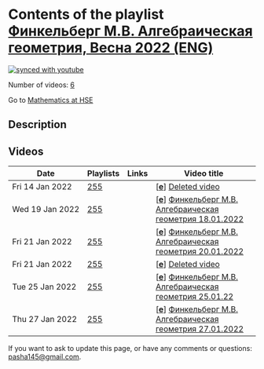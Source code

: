 # Contents of the playlist [Финкельберг М.В. Алгебраическая геометрия, Весна 2022 (ENG)](https://www.youtube.com/playlist?list=PLq3E5oubNNoCHSJ65rH3cju6BSR44iURV)

[![synced with youtube](https://img.shields.io/github/last-commit/mathphysschool/mathphysschool.github.io/autoupdate1?label=synced%20with%20youtube)](https://github.com/mathphysschool/mathphysschool.github.io/commits/autoupdate1)

Number of videos: [6](#videos)

Go to [Mathematics at HSE](../README.md)

## Description



## Videos

|Date|Playlists|Links|Video title|
|---|---|---|---|
| Fri&nbsp;14&nbsp;Jan&nbsp;2022 | [255](../playlists/255 "Финкельберг М.В. Алгебраическая геометрия, Весна 2022 (ENG)") |  | [[**e**](https://studio.youtube.com/video/o1b-o9JFSEI/edit "Edit")] [Deleted video](https://www.youtube.com/watch?v=o1b-o9JFSEI&list=PLq3E5oubNNoCHSJ65rH3cju6BSR44iURV "This video is unavailable.") |
| Wed&nbsp;19&nbsp;Jan&nbsp;2022 | [255](../playlists/255 "Финкельберг М.В. Алгебраическая геометрия, Весна 2022 (ENG)") |  | [[**e**](https://studio.youtube.com/video/1ct4cyY3nF0/edit "Edit")] [Финкельберг М.В. Алгебраическая геометрия 18.01.2022](https://www.youtube.com/watch?v=1ct4cyY3nF0&list=PLq3E5oubNNoCHSJ65rH3cju6BSR44iURV) |
| Fri&nbsp;21&nbsp;Jan&nbsp;2022 | [255](../playlists/255 "Финкельберг М.В. Алгебраическая геометрия, Весна 2022 (ENG)") |  | [[**e**](https://studio.youtube.com/video/aLdlHYCYaFI/edit "Edit")] [Финкельберг М.В. Алгебраическая геометрия 20.01.2022](https://www.youtube.com/watch?v=aLdlHYCYaFI&list=PLq3E5oubNNoCHSJ65rH3cju6BSR44iURV) |
| Fri&nbsp;21&nbsp;Jan&nbsp;2022 | [255](../playlists/255 "Финкельберг М.В. Алгебраическая геометрия, Весна 2022 (ENG)") |  | [[**e**](https://studio.youtube.com/video/aHVDs67G0kY/edit "Edit")] [Deleted video](https://www.youtube.com/watch?v=aHVDs67G0kY&list=PLq3E5oubNNoCHSJ65rH3cju6BSR44iURV "This video is unavailable.") |
| Tue&nbsp;25&nbsp;Jan&nbsp;2022 | [255](../playlists/255 "Финкельберг М.В. Алгебраическая геометрия, Весна 2022 (ENG)") |  | [[**e**](https://studio.youtube.com/video/XFH28VtTaqw/edit "Edit")] [Финкельберг М.В. Алгебраическая геометрия 25.01.22](https://www.youtube.com/watch?v=XFH28VtTaqw&list=PLq3E5oubNNoCHSJ65rH3cju6BSR44iURV) |
| Thu&nbsp;27&nbsp;Jan&nbsp;2022 | [255](../playlists/255 "Финкельберг М.В. Алгебраическая геометрия, Весна 2022 (ENG)") |  | [[**e**](https://studio.youtube.com/video/qB1YRMxxh-g/edit "Edit")] [Финкельберг М.В. Алгебраическая геометрия 27.01.2022](https://www.youtube.com/watch?v=qB1YRMxxh-g&list=PLq3E5oubNNoCHSJ65rH3cju6BSR44iURV) |


 If you want to ask to update this page, or have any comments or questions: <pasha145@gmail.com>.